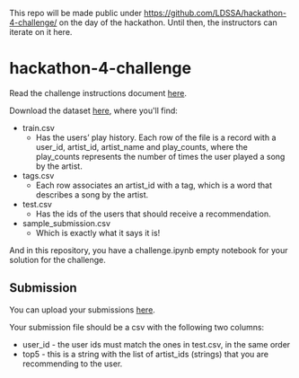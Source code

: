 This repo will be made public under https://github.com/LDSSA/hackathon-4-challenge/ on the day of the hackathon. Until then, the instructors can iterate on it here.

# hackathon-4-challenge

Read the challenge instructions document [here](https://docs.google.com/document/d/1LzkJ5eIQndznpJrJnDp-eTNvitYnoXMUymYn2aTmM9Q/edit?usp=sharing).

Download the dataset [here](https://drive.google.com/file/d/0B2HqqTPPXngoNS1nWUVXdWJCemc/view?usp=sharing), where you'll find:

* train.csv
  * Has the users’ play history. Each row of the file is a record with a user_id, artist_id, artist_name and play_counts, where the play_counts represents the number of times the user played a song by the artist.
* tags.csv
  * Each row associates an artist_id with a tag, which is a word that describes a song by the artist.
* test.csv
  * Has the ids of the users that should receive a recommendation.
* sample_submission.csv
  * Which is exactly what it says it is!

And in this repository, you have a challenge.ipynb empty notebook for your solution for the challenge.


## Submission

You can upload your submissions [here](http://hackathon-4.lisbondatascience.org/).

Your submission file should be a csv with the following two columns:

* user_id - the user ids must match the ones in test.csv, in the same order
* top5 - this is a string with the list of artist_ids (strings) that you are recommending to the user.
